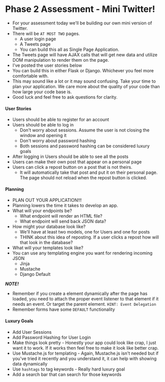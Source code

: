 # Phase 2 Assessment - Mini Twitter!

* For your assessment today we'll be building our own mini version of Twitter.
* There will be `AT MOST TWO` pages. 
	* A user login page
	* A Tweets page
	* You can build this all as Single Page Application. 
* The Tweets page will have AJAX calls that will get new data and utilize DOM manipulation to render them on the page. 
* I've posted the user stories below 
* You can build this in either Flask or Django. Whichever you feel more comfortable with. 
* This may sound like a lot or it may sound confusing. Take your time to plan your application. We care more about the quality of your code than how large your code base is. 
* Good luck and feel free to ask questions for clarity.

#### User Stories

* Users should be able to register for an account
* Users should be able to log in 
	* Don't worry about sessions. Assume the user is not closing the window and opening it
	* Don't worry about password hashing
	* Both sessions and password hashing can be considered luxury goals
* After logging in Users should be able to see all the posts
* Users can make their own post that appear on a personal page
* Users can click a repost button on a post that is not theirs. 
	* It will automatically take that post and put it on their personal page. The page should not reload when the repost button is clicked.

#### Planning

* PLAN OUT YOUR APPLICATION!!!
* Planning lowers the time it takes to develop an app. 
* What will your endpoints be?
	* What endpoint will render an HTML file?
	* What endpoint will send back JSON data?
* How might your database look like?
	* We'll have at least two models, one for Users and one for posts
	* THINK about this idea of reposting. If a user clicks a repost how will that look in the database? 
* What will your templates look like?
* You can use any templating engine you want for rendering incoming JSON
	* Jinja
	* Mustache
	* Django Default

***NOTE!***

* Remember if you create a element dynamically after the page has loaded, you need to attach the proper event listener to that element if it needs an event. Or target the parent element. `HINT: Event Delegation` 
* Remember forms have some `DEFAULT` functionality

#### Luxury Goals

* Add User Sessions
* Add Password Hashing for User Login
* Make things look pretty - Honestly your app could look like crap, I just want it to work. If it works then feel free to make it look like better crap.
* Use Mustache.js for templating - Again, Mustache.js isn't needed but if you've tried it recently and you understand it, it can help with showing data dynamically
* Use `hashtags` to tag keywords - Really hard luxury goal
* Add a search bar that can search for those keywords

